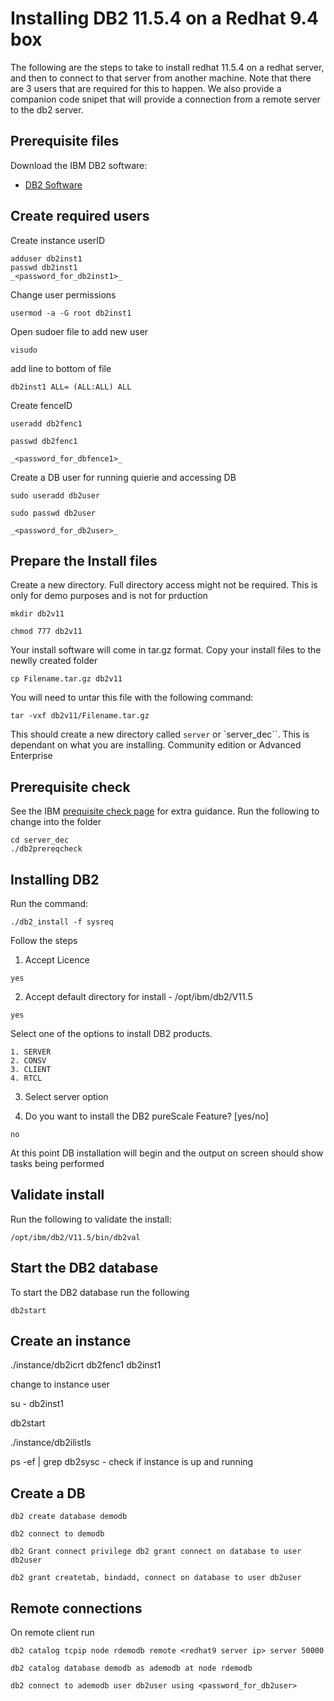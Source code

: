 # Installing DB2 11.5.4 on a Redhat 9.4 box
The following are the steps to take to install redhat 11.5.4 on a redhat server, and then to connect to that server from another machine. Note that there are 3 users that are required for this to happen. We also provide a companion code snipet that will provide a connection from a remote server to the db2 server.

## Prerequisite files

Download the IBM DB2 software:
- [DB2 Software](https://www.ibm.com/products/db2-database/pricing)

## Create required users
Create instance userID
```
adduser db2inst1
passwd db2inst1
_<password_for_db2inst1>_
```
Change user permissions 
```
usermod -a -G root db2inst1
```
Open sudoer file to add new user
```
visudo
```
add line to bottom of file 
```
db2inst1 ALL= (ALL:ALL) ALL
```
Create fenceID
```
useradd db2fenc1

passwd db2fenc1

_<password_for_dbfence1>_
```
Create a DB user for running quierie and accessing DB
```
sudo useradd db2user 

sudo passwd db2user

_<password_for_db2user>_
```

## Prepare the Install files

Create a new directory. Full directory access might not be required. This is only for demo purposes and is not for prduction
```
mkdir db2v11

chmod 777 db2v11
```
Your install software will come in tar.gz format. Copy your install files to the newlly created folder
```
cp Filename.tar.gz db2v11
```
You will need to untar this file with the following command:
```
tar -vxf db2v11/Filename.tar.gz
```
This should create a new directory called `server` or `server_dec``. This is dependant on what you are installing. Community edition or Advanced Enterprise

## Prerequisite check
See the IBM [prequisite check page](https://www.ibm.com/docs/en/db2/11.5?topic=commands-db2prereqcheck-check-installation-prerequisites) for extra guidance.
Run the following to change into the folder
```
cd server_dec
./db2prereqcheck
```
## Installing DB2

Run the command: 
```
./db2_install -f sysreq
```
Follow the steps
1. Accept Licence
```
yes
```
2. Accept default directory for install - /opt/ibm/db2/V11.5
```
yes
```
Select one of the options to install DB2 products. 
```
1. SERVER
2. CONSV
3. CLIENT
4. RTCL
```
3. Select server option


4. Do you want to install the DB2 pureScale Feature? [yes/no]
```
no
```
At this point DB installation will begin and the output on screen should show tasks being performed

## Validate install
Run the following to validate the install:
```
/opt/ibm/db2/V11.5/bin/db2val
```

## Start the DB2 database
To start the DB2 database run the following
```
db2start
```

## Create an instance

./instance/db2icrt db2fenc1 db2inst1

change to instance user

su - db2inst1

db2start

./instance/db2ilistls

 ps -ef | grep db2sysc - check if instance is up and running

## Create a DB
```
db2 create database demodb

db2 connect to demodb

db2 Grant connect privilege db2 grant connect on database to user db2user 

db2 grant createtab, bindadd, connect on database to user db2user
```

## Remote connections
On remote client run
```
db2 catalog tcpip node rdemodb remote <redhat9 server ip> server 50000

db2 catalog database demodb as ademodb at node rdemodb 

db2 connect to ademodb user db2user using <password_for_db2user>
```
